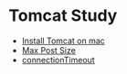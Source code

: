 # Tomcat Study

- [Install Tomcat on mac](./install-tomcat-on-mac.md)
- [Max Post Size](./max-post-size.md)
- [connectionTimeout](./connection-timeout.md)
